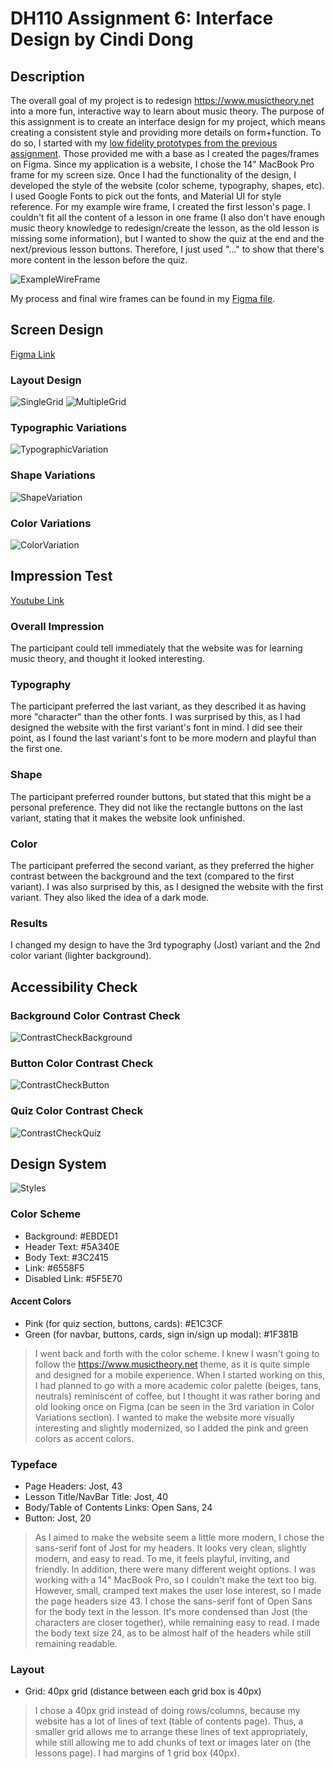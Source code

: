 # DH110 Assignment 6: Interface Design by Cindi Dong

## Description
The overall goal of my project is to redesign https://www.musictheory.net into a more fun, interactive way to learn about music theory. The purpose of this assignment is to create an interface design for my project, which means creating a consistent style and providing more details on form+function. To do so, I started with my [low fidelity prototypes from the previous assignment](https://github.com/cindidong/DH110/blob/main/Assignments/5/README.md). Those provided me with a base as I created the pages/frames on Figma. Since my application is a website, I chose the 14" MacBook Pro frame for my screen size. Once I had the functionality of the design, I developed the style of the website (color scheme, typography, shapes, etc). I used Google Fonts to pick out the fonts, and Material UI for style reference. For my example wire frame, I created the first lesson's page. I couldn't fit all the content of a lesson in one frame (I also don't have enough music theory knowledge to redesign/create the lesson, as the old lesson is missing some information), but I wanted to show the quiz at the end and the next/previous lesson buttons. Therefore, I just used "..." to show that there's more content in the lesson before the quiz.

![ExampleWireFrame](./ExampleWireFrame.png)

My process and final wire frames can be found in my [Figma file](https://www.figma.com/file/GRkSbG8OGLDvrIpTIYnf0m/Materal-Design-for-desktop---Dashboard-UI-kit?node-id=13%3A631).

## Screen Design
[Figma Link](https://www.figma.com/file/GRkSbG8OGLDvrIpTIYnf0m/Materal-Design-for-desktop---Dashboard-UI-kit?node-id=13%3A3633)

### Layout Design
![SingleGrid](./SingleGrid.png)
![MultipleGrid](./MultipleGrid.png)

### Typographic Variations
![TypographicVariation](./TypographicVariation.png)

### Shape Variations
![ShapeVariation](./ShapeVariation.png)

### Color Variations
![ColorVariation](./ColorVariation.png)

## Impression Test
[Youtube Link](https://youtu.be/r1hdPrT2sJQ)
### Overall Impression
The participant could tell immediately that the website was for learning music theory, and thought it looked interesting.

### Typography
The participant preferred the last variant, as they described it as having more "character" than the other fonts. I was surprised by this, as I had designed the website with the first variant's font in mind. I did see their point, as I found the last variant's font to be more modern and playful than the first one.

### Shape 
The participant preferred rounder buttons, but stated that this might be a personal preference. They did not like the rectangle buttons on the last variant, stating that it makes the website look unfinished.

### Color 
The participant preferred the second variant, as they preferred the higher contrast between the background and the text (compared to the first variant). I was also surprised by this, as I designed the website with the first variant. They also liked the idea of a dark mode.

### Results
I changed my design to have the 3rd typography (Jost) variant and the 2nd color variant (lighter background).

## Accessibility Check
### Background Color Contrast Check
![ContrastCheckBackground](./ContrastCheckBackground.png)
### Button Color Contrast Check
![ContrastCheckButton](./ContrastCheckButton.png)
### Quiz Color Contrast Check
![ContrastCheckQuiz](./ContrastCheckQuiz.png)

## Design System
![Styles](./Styles.png)

### Color Scheme
- Background: #EBDED1
- Header Text: #5A340E
- Body Text: #3C2415
- Link: #6558F5
- Disabled Link: #5F5E70
#### Accent Colors
- Pink (for quiz section, buttons, cards): #E1C3CF
- Green (for navbar, buttons, cards, sign in/sign up modal): #1F381B
> I went back and forth with the color scheme. I knew I wasn't going to follow the https://www.musictheory.net theme, as it is quite simple and designed for a mobile experience. When I started working on this, I had planned to go with a more academic color palette (beiges, tans, neutrals) reminiscent of coffee, but I thought it was rather boring and old looking once on Figma (can be seen in the 3rd variation in Color Variations section). I wanted to make the website more visually interesting and slightly modernized, so I added the pink and green colors as accent colors.

### Typeface
- Page Headers: Jost, 43
- Lesson Title/NavBar Title: Jost, 40
- Body/Table of Contents Links: Open Sans, 24
- Button: Jost, 20
> As I aimed to make the website seem a little more modern, I chose the sans-serif font of Jost for my headers. It looks very clean, slightly modern, and easy to read. To me, it feels playful, inviting, and friendly. In addition, there were many different weight options. I was working with a 14" MacBook Pro, so I couldn't make the text too big. However, small, cramped text makes the user lose interest, so I made the page headers size 43. I chose the sans-serif font of Open Sans for the body text in the lesson. It's more condensed than Jost (the characters are closer together), while remaining easy to read. I made the body text size 24, as to be almost half of the headers while still remaining readable.

### Layout
- Grid: 40px grid (distance between each grid box is 40px)
> I chose a 40px grid instead of doing rows/columns, because my website has a lot of lines of text (table of contents page). Thus, a smaller grid allows me to arrange these lines of text appropriately, while still allowing me to add chunks of text or images later on (the lessons page). I had margins of 1 grid box (40px).
